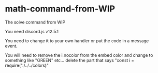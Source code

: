 # math-command-from-WIP
The solve command from WIP

You need discord.js v12.5.1

You need to change it to your own handler or put the code in a message event.


You will need to remove the i.nocolor from the embed color and change to something like "GREEN" etc... delete the part that says "const i = require("./../../colors)"
